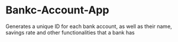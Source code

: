 # Bankc-Account-App
Generates a unique ID for each bank account, as well as their name, savings rate and other functionalities that a bank has
